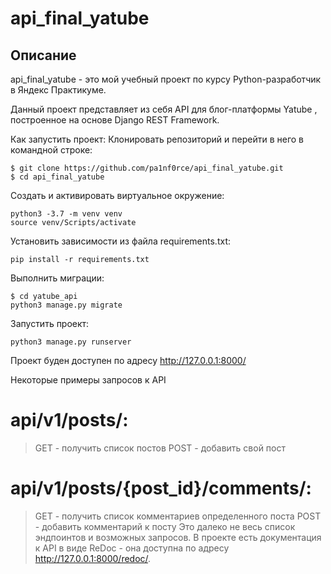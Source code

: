 
# api_final_yatube
## Описание
api_final_yatube - это мой учебный проект по курсу Python-разработчик в Яндекс Практикуме.

Данный проект представляет из себя API для блог-платформы Yatube , построенное на основе Django REST Framework.


Как запустить проект:
Клонировать репозиторий и перейти в него в командной строке:

```
$ git clone https://github.com/pa1nf0rce/api_final_yatube.git
$ cd api_final_yatube
```
Cоздать и активировать виртуальное окружение:
```
python3 -3.7 -m venv venv
source venv/Scripts/activate
```
Установить зависимости из файла requirements.txt:
```
pip install -r requirements.txt
```
Выполнить миграции:
```
$ cd yatube_api
python3 manage.py migrate
```
Запустить проект:
```
python3 manage.py runserver
```
Проект буден доступен по адресу http://127.0.0.1:8000/

Некоторые примеры запросов к API
# api/v1/posts/:

> GET - получить список постов
> POST - добавить свой пост
# api/v1/posts/{post_id}/comments/:

> GET - получить список комментариев определенного поста
> POST - добавить комментарий к посту
Это далеко не весь список эндпоинтов и возможных запросов. В проекте есть документация к API в виде ReDoc - она доступна по адресу http://127.0.0.1:8000/redoc/.
